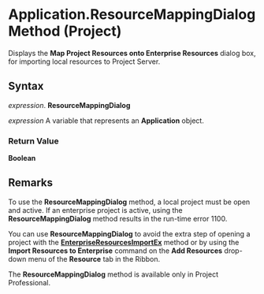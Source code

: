 
# Application.ResourceMappingDialog Method (Project)

Displays the  **Map Project Resources onto Enterprise Resources** dialog box, for importing local resources to Project Server.


## Syntax

 _expression_. **ResourceMappingDialog**

 _expression_ A variable that represents an **Application** object.


### Return Value

 **Boolean**


## Remarks

To use the  **ResourceMappingDialog** method, a local project must be open and active. If an enterprise project is active, using the **ResourceMappingDialog** method results in the run-time error 1100.

You can use  **ResourceMappingDialog** to avoid the extra step of opening a project with the **[EnterpriseResourcesImportEx](58b92ff5-da61-07cc-daca-b56e4270a8a4.md)** method or by using the **Import Resources to Enterprise** command on the **Add Resources** drop-down menu of the **Resource** tab in the Ribbon.

 The **ResourceMappingDialog** method is available only in Project Professional.

